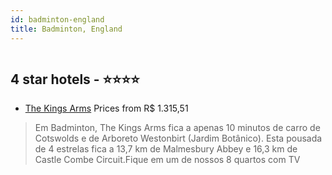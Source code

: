 ```yaml
---
id: badminton-england
title: Badminton, England
---
```


<center><img src="https://i.travelapi.com/hotels/23000000/22410000/22409200/22409193/ed56c096_z.jpg" alt="" /></center>


##  4 star hotels - ⭐️⭐️⭐️⭐️

-    [The Kings Arms](https://www.hurb.com/br/aud/https://www.hurb.com/br/hotels/badminton/the-kings-arms-HT-8OJT?cmp=18055) Prices from R$ 1.315,51
   > Em Badminton, The Kings Arms fica a apenas 10 minutos de carro de Cotswolds e de Arboreto Westonbirt (Jardim Botânico).  Esta pousada de 4 estrelas fica a 13,7 km de Malmesbury Abbey e 16,3 km de Castle Combe Circuit.Fique em um de nossos 8 quartos com TV
